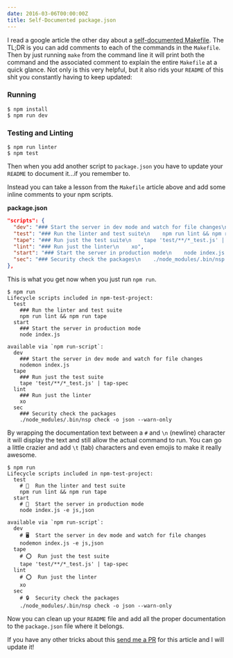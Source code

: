 ```yaml
---
date: 2016-03-06T00:00:00Z
title: Self-Documented package.json
---
```


I read a google article the other day about a [self-documented Makefile](http://marmelab.com/blog/2016/02/29/auto-documented-makefile.html). The TL;DR is you can add comments to each of the commands in the `Makefile`. Then by just running `make` from the command line it will print both the command and the associated comment to explain the entire `Makefile` at a quick glance. Not only is this very helpful, but it also rids your `README` of this shit you constantly having to keep updated:

### Running

```
$ npm install
$ npm run dev
```

### Testing and Linting

```
$ npm run linter
$ npm test
```

Then when you add another script to `package.json` you have to update your `README` to document it...if you remember to.

Instead you can take a lesson from the `Makefile` article above and add some inline comments to your npm scripts.

**package.json**

```json
"scripts": {
  "dev": "### Start the server in dev mode and watch for file changes\n    nodemon index.js -e js,json",
  "test": "### Run the linter and test suite\n    npm run lint && npm run tape ",
  "tape": "### Run just the test suite\n    tape 'test/**/*_test.js' | tap-spec",
  "lint": "### Run just the linter\n    xo",
  "start": "### Start the server in production mode\n    node index.js -e js,json",
  "sec": "### Security check the packages\n    ./node_modules/.bin/nsp check -o json --warn-only"
},
```

This is what you get now when you just run `npm run`.

```
$ npm run
Lifecycle scripts included in npm-test-project:
  test
    ### Run the linter and test suite
    npm run lint && npm run tape
  start
    ### Start the server in production mode
    node index.js

available via `npm run-script`:
  dev
    ### Start the server in dev mode and watch for file changes
    nodemon index.js
  tape
    ### Run just the test suite
    tape 'test/**/*_test.js' | tap-spec
  lint
    ### Run just the linter
    xo
  sec
    ### Security check the packages
    ./node_modules/.bin/nsp check -o json --warn-only
```

By wrapping the documentation text between a `#` and `\n` (newline) character it will display the text and still allow the actual command to run. You can go a little crazier and add `\t` (tab) characters and even emojis to make it really awesome.


```
$ npm run
Lifecycle scripts included in npm-test-project:
  test
    # 🚦  Run the linter and test suite
    npm run lint && npm run tape
  start
    # 🚀  Start the server in production mode
    node index.js -e js,json

available via `npm run-script`:
  dev
    # 🖥  Start the server in dev mode and watch for file changes
    nodemon index.js -e js,json
  tape
    # ⭕️  Run just the test suite
    tape 'test/**/*_test.js' | tap-spec
  lint
    # ⭕️  Run just the linter
    xo
  sec
    # 🔒  Security check the packages
    ./node_modules/.bin/nsp check -o json --warn-only
```

Now you can clean up your `README` file and add all the proper documentation to the `package.json` file where it belongs.

If you have any other tricks about this [send me a PR](http://github.com/blainsmith/blainsmith.github.io) for this article and I will update it!
